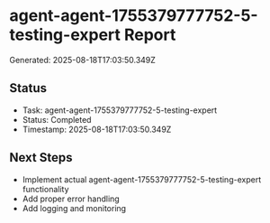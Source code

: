# agent-agent-1755379777752-5-testing-expert Report

Generated: 2025-08-18T17:03:50.349Z

## Status
- Task: agent-agent-1755379777752-5-testing-expert
- Status: Completed
- Timestamp: 2025-08-18T17:03:50.349Z

## Next Steps
- Implement actual agent-agent-1755379777752-5-testing-expert functionality
- Add proper error handling
- Add logging and monitoring
